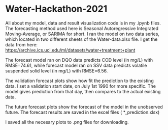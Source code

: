 # Water-Hackathon-2021
All about my model, data and result visualization code is in my .ipynb files. The forecasting method used here is Seasonal Autoregressive Integrated Moving-Average, or SARIMA for short. I ran the model on two data series, which located in two different sheets of the Water-data.xlsx file. I get the data from here: https://archive.ics.uci.edu/ml/datasets/water+treatment+plant

The forecast model ran on DQO data predicts COD level (in mg/L) with RMSE=74.61, while forecast model ran on SSV data predicts volatile suspended solid level (in mg/L) with RMSE=6.56.

The validation forecast plots show how fit the prediction to the existing data. I set a validation start date, on July 1st 1990 for more specific. The model gives prediction from that day, then compares to the actual existing data.

The future forecast plots show the forecast of the model in the unobserved future. The forecast results are saved in the excel files ( *_prediction.xlsx)

I saved all the necesary plots to .png files for downloading.

